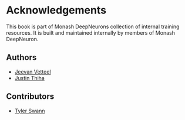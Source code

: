 # Acknowledgements

This book is part of Monash DeepNeurons collection of internal training resources. It is built and maintained internally by members of Monash DeepNeuron.

## Authors

- [Jeevan Vetteel](https://github.com/jv-ds)
- [Justin Thiha](.)

## Contributors

- [Tyler Swann](https://github.com/oraqlle)